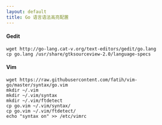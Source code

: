 ```yaml
---
layout: default
title: Go 语言语法高亮配置
---
```


#### Gedit

    wget http://go-lang.cat-v.org/text-editors/gedit/go.lang
    cp go.lang /usr/share/gtksourceview-2.0/language-specs

#### Vim

    wget https://raw.githubusercontent.com/fatih/vim-go/master/syntax/go.vim
    mkdir ~/.vim
    mkdir ~/.vim/syntax
    mkdir ~/.vim/ftdetect
    cp go.vim ~/.vim/syntax/
    cp go.vim ~/.vim/ftdetect/
    echo "syntax on" >> /etc/vimrc
